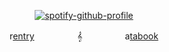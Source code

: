 <div id="header" align="center">

 [![spotify-github-profile](https://spotify-github-profile.kittinanx.com/api/view?uid=31titnsabuuzqvisjvzneqdutyra&cover_image=true&theme=novatorem&show_offline=false&background_color=121212&interchange=false&bar_color=53b14f&bar_color_cover=false)](https://github.com/kittinan/spotify-github-profile) 
 
<div id="header" align="center">

r[entry](https://rentry.co/4lovelution) ㅤㅤㅤㅤㅤ𝄞 ㅤㅤㅤㅤㅤa[tabook](https://4lovelution.atabook.org)
